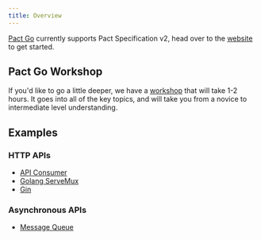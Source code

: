 ```yaml
---
title: Overview
---
```


[Pact Go](https://github.com/pact-foundation/pact-go/) currently supports Pact Specification v2, head over to the [website](https://github.com/pact-foundation/pact-go/) to get started.

## Pact Go Workshop

If you'd like to go a little deeper, we have a [workshop](https://github.com/pact-foundation/pact-workshop-go) that will take 1-2 hours. It goes into all of the key topics, and will take you from a novice to intermediate level understanding.

## Examples

### HTTP APIs

* [API Consumer](https://github.com/pact-foundation/pact-go/tree/master/examples/)
* [Golang ServeMux](https://github.com/pact-foundation/pact-go/tree/master/examples/mux)
* [Gin](https://github.com/pact-foundation/pact-go/tree/master/examples/gin)

### Asynchronous APIs

* [Message Queue](https://github.com/pact-foundation/pact-go/tree/master/examples/messages)

